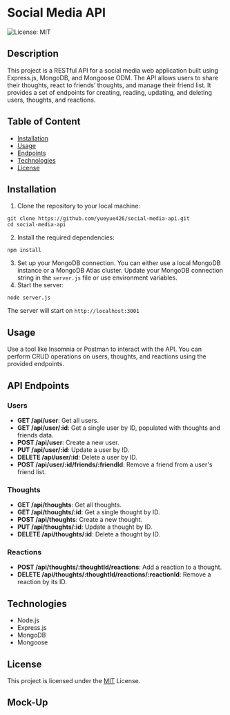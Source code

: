 # Social Media API
 ![License: MIT](https://img.shields.io/badge/License-MIT-yellow.svg)

## Description

This project is a RESTful API for a social media web application built using Express.js, MongoDB, and Mongoose ODM. The API allows users to share their thoughts, react to friends’ thoughts, and manage their friend list. It provides a set of endpoints for creating, reading, updating, and deleting users, thoughts, and reactions.

## Table of Content
- [Installation](#installation)
- [Usage](#usage)
- [Endpoints](#endpoints)
- [Technologies](#technologies)
- [License](#license)

## Installation

1. Clone the repository to your local machine:
```
git clone https://github.com/yueyue426/social-media-api.git
cd social-media-api
```
2. Install the required dependencies:
```
npm install
```
3. Set up your MongoDB connection. You can either use a local MongoDB instance or a MongoDB Atlas cluster. Update your MongoDB connection string in the `server.js` file or use environment variables.
4. Start the server:
```
node server.js
```
The server will start on `http://localhost:3001`

## Usage
Use a tool like Insomnia or Postman to interact with the API. You can perform CRUD operations on users, thoughts, and reactions using the provided endpoints.

## API Endpoints

### Users
- **GET /api/user**: Get all users.
- **GET /api/user/:id**: Get a single user by ID, populated with thoughts and friends data.
- **POST /api/user**: Create a new user.
- **PUT /api/user/:id**: Update a user by ID.
- **DELETE /api/user/:id**: Delete a user by ID.
- **POST /api/user/:id/friends/:friendId**: Remove a friend from a user's friend list.

### Thoughts
- **GET /api/thoughts**: Get all thoughts.
- **GET /api/thoughts/:id**: Get a single thought by ID.
- **POST /api/thoughts**: Create a new thought.
- **PUT /api/thoughts/:id**: Update a thought by ID.
- **DELETE /api/thoughts/:id**: Delete a thought by ID.

### Reactions
- **POST /api/thoughts/:thoughtId/reactions**: Add a reaction to a thought.
- **DELETE /api/thoughts/:thoughtId/reactions/:reactionId**: Remove a reaction by its ID.

## Technologies
- Node.js
- Express.js
- MongoDB
- Mongoose

## License
This project is licensed under the [MIT](https://opensource.org/licenses/MIT) License.

## Mock-Up


